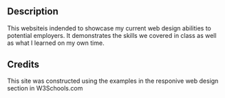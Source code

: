 # <Vanessa Oja Portfolio>

## Description

This websiteis indended to showcase my current web design abilities to potential employers. It demonstrates the skills we covered in class as well as what I learned on my own time.





## Credits

This site was constructed using the examples in the responive web design section in W3Schools.com

